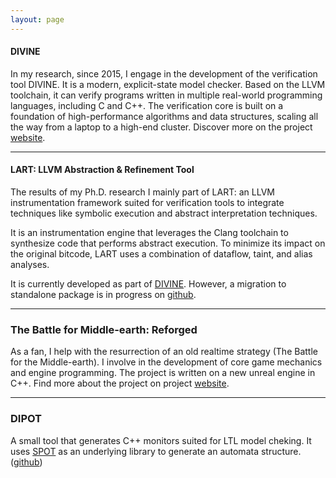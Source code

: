 ```yaml
---
layout: page
---
```



#### DIVINE

In my research, since 2015, I engage in the development of the verification tool DIVINE. It is a modern, explicit-state model checker. Based on the LLVM toolchain, it can verify programs written in multiple real-world programming languages, including C and C++. The verification core is built on a foundation of high­-per­for­mance algorithms and data structures, scaling all the way from a laptop to a high-end cluster. Discover more on the project [website](https://divine.fi.muni.cz/).

---

#### LART: LLVM Abstraction & Refinement Tool

The results of my Ph.D. research I mainly part of LART: an LLVM instrumentation framework suited for verification tools to integrate techniques like symbolic execution and abstract interpretation techniques.

It is an instrumentation engine that leverages the Clang toolchain to synthesize code that performs abstract execution. To minimize its impact on the original bitcode, LART uses a combination of dataflow, taint, and alias analyses.

It is currently developed as part of [DIVINE](https://divine.fi.muni.cz/).
However, a migration to standalone package is in progress on [github](https://github.com/xlauko/lart).


---

### The Battle for Middle-earth: Reforged

As a fan, I help with the resurrection of an old realtime strategy (The Battle for the Middle-earth). I involve in the development of core game mechanics and engine programming. The project is written on a new unreal engine in C++. Find more about the project on project [website](https://bfmereforged.org/).

---

### DIPOT

A small tool that generates C++ monitors suited for LTL model cheking. It uses [SPOT](https://spot.lrde.epita.fr/) as an underlying library to generate an automata structure. ([github](https://github.com/paradise-fi/dipot))
